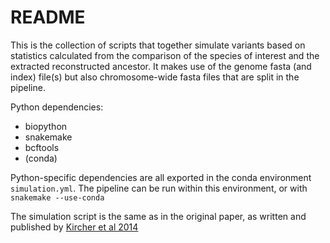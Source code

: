 # README
This is the collection of scripts that together simulate variants based on statistics calculated from the comparison of the species of interest and the extracted reconstructed ancestor. It makes use of the genome fasta (and index) file(s) but also chromosome-wide fasta files that are split in the pipeline.

Python dependencies:
- biopython
- snakemake
- bcftools
- (conda)

Python-specific dependencies are all exported in the conda environment `simulation.yml`. The pipeline can be run within this environment, or with `snakemake --use-conda`

The simulation script is the same as in the original paper, as written and published by [Kircher et al 2014](https://www.nature.com/articles/ng.2892)

